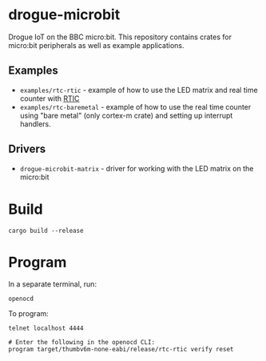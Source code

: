 # drogue-microbit

Drogue IoT on the BBC micro:bit. This repository contains crates for micro:bit peripherals as well
as example applications.

## Examples

* `examples/rtc-rtic` - example of how to use the LED matrix and real time counter with [RTIC](https://rtic.rs)
* `examples/rtc-baremetal` - example of how to use the real time counter using "bare metal" (only cortex-m crate) and setting up interrupt handlers.

## Drivers

* `drogue-microbit-matrix` - driver for working with the LED matrix on the micro:bit

# Build

```
cargo build --release
```

# Program

In a separate terminal, run:

```
openocd
```

To program:

```
telnet localhost 4444

# Enter the following in the openocd CLI:
program target/thumbv6m-none-eabi/release/rtc-rtic verify reset
```
